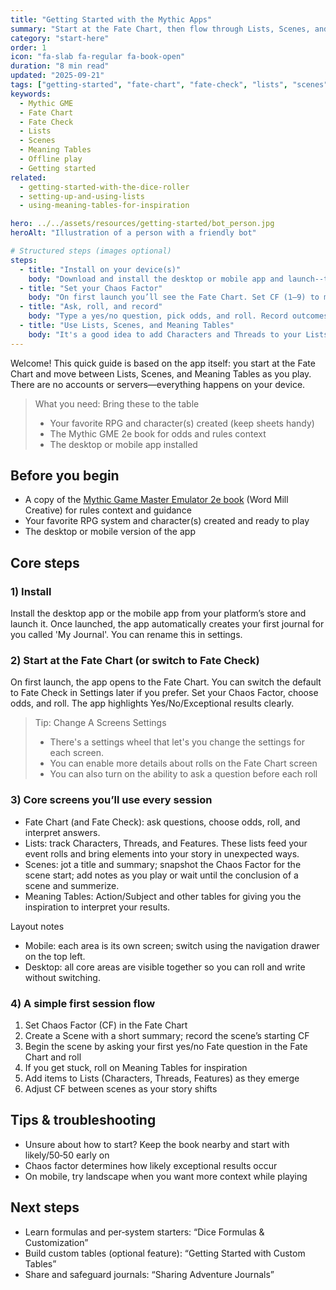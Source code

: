 ```yaml
---
title: "Getting Started with the Mythic Apps"
summary: "Start at the Fate Chart, then flow through Lists, Scenes, and Meaning Tables. No accounts, no internet—just play."
category: "start-here"
order: 1
icon: "fa-slab fa-regular fa-book-open"
duration: "8 min read"
updated: "2025-09-21"
tags: ["getting-started", "fate-chart", "fate-check", "lists", "scenes", "meaning-tables", "offline"]
keywords:
  - Mythic GME
  - Fate Chart
  - Fate Check
  - Lists
  - Scenes
  - Meaning Tables
  - Offline play
  - Getting started
related:
  - getting-started-with-the-dice-roller
  - setting-up-and-using-lists
  - using-meaning-tables-for-inspiration

hero: ../../assets/resources/getting-started/bot_person.jpg
heroAlt: "Illustration of a person with a friendly bot"

# Structured steps (images optional)
steps:
  - title: "Install on your device(s)"
    body: "Download and install the desktop or mobile app and launch--the app creates your first saved game--My Journal. Rename it on the settings screen."
  - title: "Set your Chaos Factor"
    body: "On first launch you’ll see the Fate Chart. Set CF (1–9) to match your scenario; adjust later as needed."
  - title: "Ask, roll, and record"
    body: "Type a yes/no question, pick odds, and roll. Record outcomes in your scene notes to keep story continuity. You can enable writing your question before the role on the screen settings."
  - title: "Use Lists, Scenes, and Meaning Tables"
    body: "It's a good idea to add Characters and Threads to your Lists before starting your first game. Use Scenes to summerize or predict, and meaning tables for interpreting outcomes."
---
```

Welcome! This quick guide is based on the app itself: you start at the Fate Chart and move between Lists, Scenes, and Meaning Tables as you play. There are no accounts or servers—everything happens on your device.

> What you need: Bring these to the table
> - Your favorite RPG and character(s) created (keep sheets handy)
> - The Mythic GME 2e book for odds and rules context
> - The desktop or mobile app installed

## Before you begin

 - A copy of the [Mythic Game Master Emulator 2e book](https://www.drivethrurpg.com/en/product/422929/mythic-game-master-emulator-second-edition) (Word Mill Creative) for rules context and guidance
- Your favorite RPG system and character(s) created and ready to play 
- The desktop or mobile version of the app

## Core steps

### 1) Install

Install the desktop app or the mobile app from your platform’s store and launch it. Once launched, the app automatically creates your first journal for you called 'My Journal'. You can rename this in settings.

### 2) Start at the Fate Chart (or switch to Fate Check)

On first launch, the app opens to the Fate Chart. You can switch the default to Fate Check in Settings later if you prefer. Set your Chaos Factor, choose odds, and roll. The app highlights Yes/No/Exceptional results clearly. 

> Tip: Change A Screens Settings
> - There's a settings wheel that let's you change the settings for each screen.
> - You can enable more details about rolls on the Fate Chart screen
> - You can also turn on the ability to ask a question before each roll

### 3) Core screens you’ll use every session

- Fate Chart (and Fate Check): ask questions, choose odds, roll, and interpret answers.
- Lists: track Characters, Threads, and Features. These lists feed your event rolls and bring elements into your story in unexpected ways.
- Scenes: jot a title and summary; snapshot the Chaos Factor for the scene start; add notes as you play or wait until the conclusion of a scene and summerize.
- Meaning Tables: Action/Subject and other tables for giving you the inspiration to interpret your results.

Layout notes
- Mobile: each area is its own screen; switch using the navigation drawer on the top left.
- Desktop: all core areas are visible together so you can roll and write without switching.

### 4) A simple first session flow

1) Set Chaos Factor (CF) in the Fate Chart
2) Create a Scene with a short summary; record the scene’s starting CF
3) Begin the scene by asking your first yes/no Fate question in the Fate Chart and roll
4) If you get stuck, roll on Meaning Tables for inspiration
5) Add items to Lists (Characters, Threads, Features) as they emerge
6) Adjust CF between scenes as your story shifts

## Tips & troubleshooting

- Unsure about how to start? Keep the book nearby and start with likely/50‑50 early on
- Chaos factor determines how likely exceptional results occur
- On mobile, try landscape when you want more context while playing

## Next steps

- Learn formulas and per‑system starters: “Dice Formulas & Customization”
- Build custom tables (optional feature): “Getting Started with Custom Tables”
- Share and safeguard journals: “Sharing Adventure Journals”
